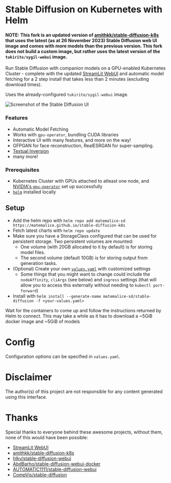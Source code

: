 # Stable Diffusion on Kubernetes with Helm

#### NOTE: This fork is an updated version of [amithkk/stable-diffusion-k8s](https://github.com/amithkk/stable-diffusion-k8s) that uses the latest (as at 26 November 2023) Stable Diffusion web UI image and comes with more models than the previous version. This fork does not build a custom image, but rather uses the latest version of the `tukirito/sygil-webui` image.

Run Stable Diffusion with companion models on a GPU-enabled Kubernetes Cluster - complete with the updated [StreamLit WebUI](https://github.com/Sygil-Dev/sygil-webui) and automatic model fetching for a 2 step install that takes less than 2 minutes (excluding download times).

Uses the already-configured `tukirito/sygil-webui` image.

![Screenshot of the Stable Diffusion UI](img/screenshot.png)

### Features

-   Automatic Model Fetching
-   Works with `gpu-operator`, bundling CUDA libraries
-   Interactive UI with many features, and more on the way!
-   GFPGAN for face reconstruction, RealESRGAN for super-sampling.
-   [Textual Inversion](https://github.com/hlky/sd-enable-textual-inversion)
-   many more!

### Prerequisites

-   Kubernetes Cluster with GPUs attached to atleast one node, and [NVIDIA's `gpu-operator`](https://github.com/NVIDIA/gpu-operator) set up successfully
-   [`helm`](https://helm.sh/docs/intro/install/) installed locally

## Setup

-   Add the helm repo with `helm repo add matemalice-sd https://matemalice.github.io/stable-diffusion-k8s`
-   Fetch latest charts with `helm repo update`
-   Make sure you have a StorageClass configured that can be used for persistent storage. Two persistent volumes are mounted:
    -   One volume (with 20GB allocated to it by default) is for storing model files.
    -   The second volume (default 10GB) is for storing output from generation tasks.
-   (Optional) Create your own [`values.yaml`](./charts/stable-diffusion/values.yaml) with customized settings
    -   Some things that you might want to change could include the `nodeAffinity`, `cliArgs` (see below) and `ingress` settings (that will allow you to access this externally without needing to `kubectl port-forward`)
-   Install with `helm install --generate-name matemalice-sd/stable-diffusion -f <your-values.yaml>`

Wait for the containers to come up and follow the instructions returned by Helm to connect. This may take a while as it has to download a ~5GiB docker image and ~5GiB of models

# Config

Configuration options can be specified in `values.yaml`.

# Disclaimer

The author(s) of this project are not responsible for any content generated using this interface.

# Thanks

Special thanks to everyone behind these awesome projects, without them, none of this would have been possible:

-   [StreamLit WebUI](https://github.com/Sygil-Dev/sygil-webui)
-   [amithkk/stable-diffusion-k8s](https://github.com/amithkk/stable-diffusion-k8s)
-   [hlky/stable-diffusion-webui](https://github.com/hlky/stable-diffusion-webui)
-   [AbdBarho/stable-diffusion-webui-docker](https://github.com/AbdBarho/stable-diffusion-webui-docker/)
-   [AUTOMATIC1111/stable-diffusion-webui](https://github.com/AUTOMATIC1111/stable-diffusion-webui)
-   [CompVis/stable-diffusion](https://github.com/CompVis/stable-diffusion)

